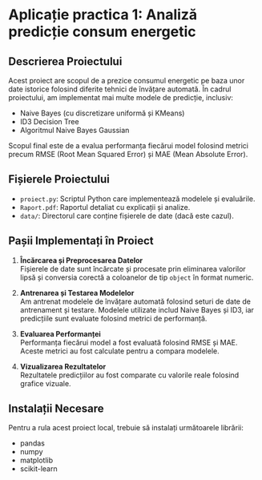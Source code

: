 
# Aplicație practica 1: Analiză predicție consum energetic

## Descrierea Proiectului
Acest proiect are scopul de a prezice consumul energetic pe baza unor date istorice folosind diferite tehnici de învățare automată. În cadrul proiectului, am implementat mai multe modele de predicție, inclusiv:
- Naive Bayes (cu discretizare uniformă și KMeans)
- ID3 Decision Tree
- Algoritmul Naive Bayes Gaussian

Scopul final este de a evalua performanța fiecărui model folosind metrici precum RMSE (Root Mean Squared Error) și MAE (Mean Absolute Error).

## Fișierele Proiectului
- `proiect.py`: Scriptul Python care implementează modelele și evaluările.
- `Raport.pdf`: Raportul detaliat cu explicații și analize.
- `data/`: Directorul care conține fișierele de date (dacă este cazul).

## Pașii Implementați în Proiect
1. **Încărcarea și Preprocesarea Datelor**  
   Fișierele de date sunt încărcate și procesate prin eliminarea valorilor lipsă și conversia corectă a coloanelor de tip `object` în format numeric.

2. **Antrenarea și Testarea Modelelor**  
   Am antrenat modelele de învățare automată folosind seturi de date de antrenament și testare. Modelele utilizate includ Naive Bayes și ID3, iar predicțiile sunt evaluate folosind metrici de performanță.

3. **Evaluarea Performanței**  
   Performanța fiecărui model a fost evaluată folosind RMSE și MAE. Aceste metrici au fost calculate pentru a compara modelele.

4. **Vizualizarea Rezultatelor**  
   Rezultatele predicțiilor au fost comparate cu valorile reale folosind grafice vizuale.

## Instalații Necesare
Pentru a rula acest proiect local, trebuie să instalați următoarele librării:
- pandas
- numpy
- matplotlib
- scikit-learn

